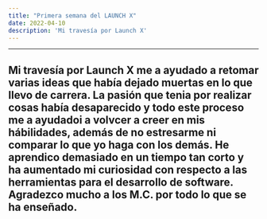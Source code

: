 ```yaml
---
title: "Primera semana del LAUNCH X"
date: 2022-04-10
description: 'Mi travesía por Launch X'
---
```




---
Mi travesía por Launch X me a ayudado a retomar varias ideas que había dejado muertas en lo que llevo de carrera.
La pasión que tenia por realizar cosas había desaparecido y todo este proceso me a ayudadoi  a volvcer a creer en mis hábilidades, 
además de no estresarme ni comparar lo que yo haga con los demás.
He aprendico demasiado en un tiempo tan corto y ha aumentado mi curiosidad con respecto a las herramientas para el desarrollo de software.
Agradezco mucho a los M.C. por todo lo que se ha enseñado.
---

